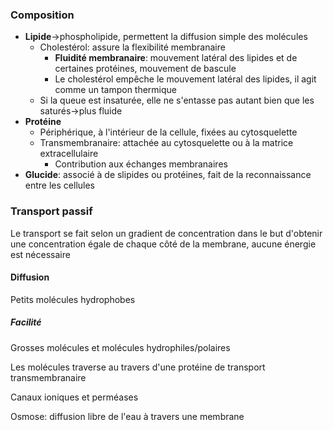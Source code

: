 ### Composition
- **Lipide**$\rightarrow$phospholipide, permettent la diffusion simple des molécules
	- Cholestérol: assure la flexibilité membranaire
		- **Fluidité membranaire**: mouvement latéral des lipides et de certaines protéines, mouvement de bascule
		- Le cholestérol empêche le mouvement latéral des lipides, il agit comme un tampon thermique
	- Si la queue est insaturée, elle ne s'entasse pas autant bien que les saturés$\rightarrow$plus fluide
- **Protéine**
	- Périphérique, à l'intérieur de la cellule, fixées au cytosquelette
	- Transmembranaire: attachée au cytosquelette ou à la matrice extracellulaire
		- Contribution aux échanges membranaires
- **Glucide**: associé à de slipides ou protéines, fait de la reconnaissance entre les cellules

### Transport passif
Le transport se fait selon un gradient de concentration dans le but d'obtenir une concentration égale de chaque côté de la membrane, aucune énergie est nécessaire

#### Diffusion
Petits molécules hydrophobes

##### Facilité
Grosses molécules et molécules hydrophiles/polaires

Les molécules traverse au travers d'une protéine de transport transmembranaire

Canaux ioniques et perméases

Osmose: diffusion libre de l'eau à travers une membrane



